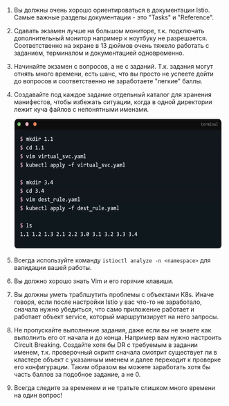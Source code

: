 1. Вы должны очень хорошо ориентироваться в документации Istio. Самые важные разделы документации - это "Tasks" и "Reference".

2. Сдавать экзамен лучше на большом мониторе, т.к. подключать дополнительный монитор например к ноутбуку не разрешается. Соответственно на экране в 13 дюймов очень тяжело работать с заданием, терминалом и документацией одновременно.

3. Начинайте экзамен с вопросов, а не с заданий. Т.к. задания могут отнять много времени, есть шанс, что вы просто не успеете дойти до вопросов и соответственно не заработаете "легкие" баллы.

4. Создавайте под каждое задание отдельный каталог для хранения манифестов, чтобы избежать ситуации, когда в одной директории лежит куча файлов с непонятными именами.

   <img src="image.png" width="600" height="300"><br>

5. Всегда используйте команду `istioctl analyze -n <namespace>` для валидации вашей работы.

6. Вы должно хорошо знать Vim и его горячие клавиши.

7. Вы должны уметь траблшутить проблемы с объектами K8s. Иначе говоря, если после настройки Istio у вас что-то не заработало, сначала нужно убедиться, что само приложение работает и работает объект service, который маршрутизирует на него запросы.

8. Не пропускайте выполнение задания, даже если вы не знаете как выполнить его от начала и до конца. Например вам нужно настроить Circuit Breaking. Создайте хотя бы DR с требуемым в задании именем, т.к. проверочный скрипт сначала смотрит существует ли в кластере объект с указанным именем и далее переходит к проверке его конфигурации. Таким образом вы можете заработать хотя бы часть баллов за подобное задание, а не 0.

9. Всегда следите за временем и не тратьте слишком много времени на один вопрос!